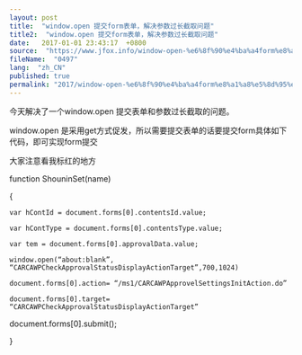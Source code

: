 ```yaml
---
layout: post
title:  "window.open 提交form表单，解决参数过长截取问题"
title2:  "window.open 提交form表单，解决参数过长截取问题"
date:   2017-01-01 23:43:17  +0800
source:  "https://www.jfox.info/window-open-%e6%8f%90%e4%ba%a4form%e8%a1%a8%e5%8d%95%ef%bc%8c%e8%a7%a3%e5%86%b3%e5%8f%82%e6%95%b0%e8%bf%87%e9%95%bf%e6%88%aa%e5%8f%96%e9%97%ae%e9%a2%98.html"
fileName:  "0497"
lang:  "zh_CN"
published: true
permalink: "2017/window-open-%e6%8f%90%e4%ba%a4form%e8%a1%a8%e5%8d%95%ef%bc%8c%e8%a7%a3%e5%86%b3%e5%8f%82%e6%95%b0%e8%bf%87%e9%95%bf%e6%88%aa%e5%8f%96%e9%97%ae%e9%a2%98.html"
---
```




今天解决了一个window.open 提交表单和参数过长截取的问题。

window.open 是采用get方式促发，所以需要提交表单的话要提交form具体如下代码，即可实现form提交

大家注意看我标红的地方

function ShouninSet(name)  

{  

    var hContId = document.forms[0].contentsId.value;

    var hContType = document.forms[0].contentsType.value;

    var tem = document.forms[0].approvalData.value;

    window.open(“about:blank”, “CARCAWPCheckApprovalStatusDisplayActionTarget”,700,1024)

    document.forms[0].action= “/ms1/CARCAWPApprovelSettingsInitAction.do”

    document.forms[0].target= “CARCAWPCheckApprovalStatusDisplayActionTarget”

   document.forms[0].submit();

}

